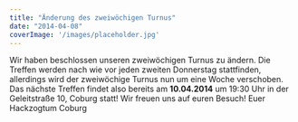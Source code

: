 ```yaml
---
title: "Änderung des zweiwöchigen Turnus"
date: "2014-04-08"
coverImage: '/images/placeholder.jpg'
---
```


Wir haben beschlossen unseren zweiwöchigen Turnus zu ändern. Die Treffen werden nach wie vor jeden zweiten Donnerstag stattfinden, allerdings wird der zweiwöchige Turnus nun um eine Woche verschoben. Das nächste Treffen findet also bereits am **10.04.2014** um 19:30 Uhr in der Geleitstraße 10, Coburg statt! Wir freuen uns auf euren Besuch! Euer Hackzogtum Coburg

